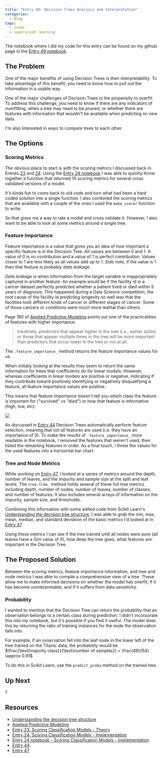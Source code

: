 ```yaml
---
title: "Entry 49: Decision Trees Analysis and Interpretation"
categories:
  - Blog
tags:
  - trees
  - supervised learning
---
```



The notebook where I did my code for this entry can be found on my github page in the [Entry 49 notebook](https://github.com/julielinx/datascience_diaries/blob/master/03_supervised_learning/02_tree_based/49a_nb_trees_analysis_interpt.ipynb).

## The Problem

One of the major benefits of using Decision Trees is their interpretability. To take advantage of this benefit, you need to know how to pull out the information in a usable way.

One of the major challenges of Decision Trees is the propensity to overfit. To address this challenge, you need to know if there are any indicators of overfitting, when a tree may need to be pruned, or whether there are features with information that wouldn't be available when predicting on new data.

I'm also interested in ways to compare trees to each other.

## The Options

### Scoring Metrics

The obvious place to start is with the scoring metrics I discussed back in Entries [23](https://julielinx.github.io/blog/23_class_score_theory/) and [24](https://julielinx.github.io/blog/24_class_score_implement/). Using the [Entry 24 notebook](https://github.com/julielinx/datascience_diaries/blob/master/02_model_eval/24_nb_class_score_implement.ipynb) I was able to quickly throw together a function that returned 10 scoring metrics for several cross validated versions of a model.

It's kinda fun to come back to old code and turn what had been a hard coded solution into a single function. I also combined the scoring metrics that are available with a couple of the ones I used the `make_scorer` function to write.

So that gives me a way to rate a model and cross validate it. However, I also want to be able to look at some metrics around a single tree.

### Feature Importance

Feature importance is a value that gives you an idea of how important a specific feature is in the Decision Tree. All values are between 0 and 1. A value of 0 is no contribution and a value of 1 is perfect contribution. Values closer to 1 are less likely as all values add up to 1. *Side note*, if the value is 1 then that feature is probably *data leakage*.

*Data leakage* is when information from the target variable is inappropriately captured in another feature. An example would be if the facility id in a cancer dataset perfectly predicted whether a patient lived or died within 5 years of diagnosis. This happened during a Data Science competition, the root cause of the facility id predicting longevity so well was that the facilities took different kinds of cancer or different stages of cancer. Some of those cancers or conditions were much more leathal than others.

Page 180 of [Applied Predictive Modeling](https://www.amazon.com/Applied-Predictive-Modeling-Max-Kuhn-ebook/dp/B00K15TZU0) points out one of the practicalities of features with higher importance:

> Intuitively, predictors that appear higher in the tree (i.e., earlier splits) or those that appear multiple times in the tree will be more important than predictors that occur lower in the tree or not at all.

The `.feature_importance_` method returns the feature importance values for us. 

When initially looking at the results they seem to return the same information for trees that coefficients do for linear models. However, whereas coefficients in linear models are positive or negative, indicating if they contribute toward positively identifying or negatively disqualifying a feature, all feature importance values are positive.

This means that feature importance doesn't tell you which class the feature is important for ("survived" vs "died") or how that feature is informative (high, low, etc). 

<img src='images/49a_feature_importance.png'>

As discussed in [Entry 44]() Decision Trees automatically perform feature selection, meaning that not all features are used (i.e. they have an importance of 0). To make the results of `.feature_importance_` more readable in the notebook, I removed the features that weren't used, then listed the remaining features in order. As a final touch, I threw the values for the used features into a horizontal bar chart.

### Tree and Node Metrics

While working on [Entry 47](), I looked at a series of metrics around the depth, number of leaves, and the impurity and sample size at the split and leaf levels. The `tree.tree_` method holds several of these full tree metrics including depth, number of nodes, number of leaves, number of classes, and number of features. It also includes several arrays of information on the impurity, sample size, and thresholds.

Combining this information with some edited code from Scikit Learn's [Understanding the decision tree structure](https://scikit-learn.org/stable/auto_examples/tree/plot_unveil_tree_structure.html#), I was able to grab the min, max, mean, median, and standard deviation of the basic metrics I'd looked at in [Entry 47]().

Using these metrics I can see if the tree trained until all nodes were pure (all leaves have a Gini value of 0), how deep the tree goes, what features are important in the Decision Tree.

## The Proposed Solution

Between the scoring metrics, feature importance information, and tree and node metrics I was able to compile a comprehensive view of a tree. These allow me to make informed decisions on whether the model has overfit, if it has become uninterpretable, and if it suffers from data sensitivity.

### Probability

I wanted to mention that the Decision Tree can return the probability that an observation belongs to a certain class during prediction. I didn't incorporate this into my notebook, but it's possible if you find it useful. The model does this by returning the ratio of training instances for the node the observation falls into.

For example, if an ovservation fell into the leaf node in the lower left of the tree trained on the Titanic data, the probability would be $\frac{\text{majority class}}{\text{number of samples}} = \frac{49}{54} \approx 0.91$

To do this in Scikit Learn, use the `predict_proba` method on the trained tree.

## Up Next

?

## Resources

- [Understanding the decision tree structure](https://scikit-learn.org/stable/auto_examples/tree/plot_unveil_tree_structure.html#)
- [Applied Predictive Modeling](https://www.amazon.com/Applied-Predictive-Modeling-Max-Kuhn-ebook/dp/B00K15TZU0)
- [Entry 23: Scoring Classification Models - Theory](https://julielinx.github.io/blog/23_class_score_theory/)
- [Entry 24: Scoring Classification Models - Implementation](https://julielinx.github.io/blog/24_class_score_implement/)
- [Entry 24 notebook - Scoring Classification Models - Implementation](https://github.com/julielinx/datascience_diaries/blob/master/02_model_eval/24_nb_class_score_implement.ipynb)
- [Entry 44]()
- [Entry 47]()


```python

```
